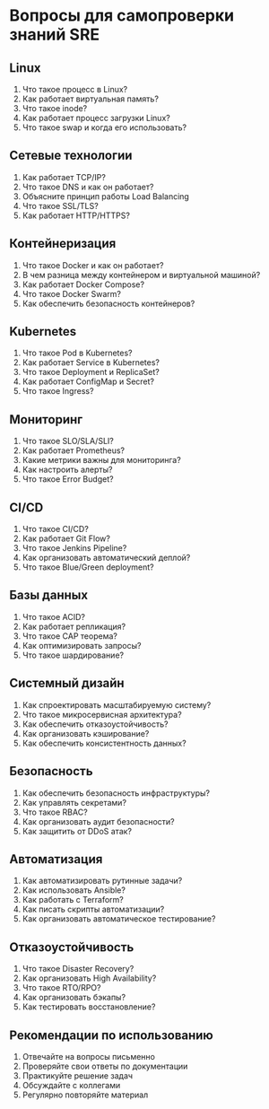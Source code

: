 # Вопросы для самопроверки знаний SRE

## Linux
1. Что такое процесс в Linux?
2. Как работает виртуальная память?
3. Что такое inode?
4. Как работает процесс загрузки Linux?
5. Что такое swap и когда его использовать?

## Сетевые технологии
1. Как работает TCP/IP?
2. Что такое DNS и как он работает?
3. Объясните принцип работы Load Balancing
4. Что такое SSL/TLS?
5. Как работает HTTP/HTTPS?

## Контейнеризация
1. Что такое Docker и как он работает?
2. В чем разница между контейнером и виртуальной машиной?
3. Как работает Docker Compose?
4. Что такое Docker Swarm?
5. Как обеспечить безопасность контейнеров?

## Kubernetes
1. Что такое Pod в Kubernetes?
2. Как работает Service в Kubernetes?
3. Что такое Deployment и ReplicaSet?
4. Как работает ConfigMap и Secret?
5. Что такое Ingress?

## Мониторинг
1. Что такое SLO/SLA/SLI?
2. Как работает Prometheus?
3. Какие метрики важны для мониторинга?
4. Как настроить алерты?
5. Что такое Error Budget?

## CI/CD
1. Что такое CI/CD?
2. Как работает Git Flow?
3. Что такое Jenkins Pipeline?
4. Как организовать автоматический деплой?
5. Что такое Blue/Green deployment?

## Базы данных
1. Что такое ACID?
2. Как работает репликация?
3. Что такое CAP теорема?
4. Как оптимизировать запросы?
5. Что такое шардирование?

## Системный дизайн
1. Как спроектировать масштабируемую систему?
2. Что такое микросервисная архитектура?
3. Как обеспечить отказоустойчивость?
4. Как организовать кэширование?
5. Как обеспечить консистентность данных?

## Безопасность
1. Как обеспечить безопасность инфраструктуры?
2. Как управлять секретами?
3. Что такое RBAC?
4. Как организовать аудит безопасности?
5. Как защитить от DDoS атак?

## Автоматизация
1. Как автоматизировать рутинные задачи?
2. Как использовать Ansible?
3. Как работать с Terraform?
4. Как писать скрипты автоматизации?
5. Как организовать автоматическое тестирование?

## Отказоустойчивость
1. Что такое Disaster Recovery?
2. Как организовать High Availability?
3. Что такое RTO/RPO?
4. Как организовать бэкапы?
5. Как тестировать восстановление?

## Рекомендации по использованию
1. Отвечайте на вопросы письменно
2. Проверяйте свои ответы по документации
3. Практикуйте решение задач
4. Обсуждайте с коллегами
5. Регулярно повторяйте материал 